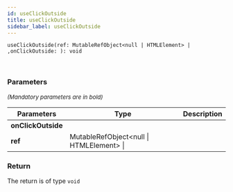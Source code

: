 ```yaml
---
id: useClickOutside
title: useClickOutside
sidebar_label: useClickOutside
---
```


```tsx
useClickOutside(ref: MutableRefObject<null | HTMLElement> | ,onClickOutside: ): void
```
<br/>



### Parameters

<font size="2"><i>(Mandatory parameters are in bold)</i></font>

| Parameters | Type | Description |
| --------- | ---- | ----------- |
| **onClickOutside** |  |  |
| **ref** | MutableRefObject<null \| HTMLElement\> \|  |  |


### Return



The return is of type <code>void</code>